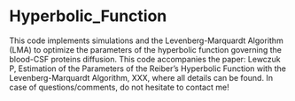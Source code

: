 # Hyperbolic_Function
This code implements simulations and the Levenberg-Marquardt Algorithm (LMA) to optimize the parameters of the hyperbolic function governing the blood-CSF proteins diffusion. This code accompanies the paper: Lewczuk P, Estimation of the Parameters of the Reiber’s Hyperbolic Function with the Levenberg-Marquardt Algorithm, XXX, where all details can be found. In case of questions/comments, do not hesitate to contact me!

